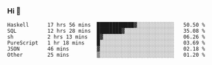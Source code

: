 ### Hi 👋

<!--START_SECTION:waka-->

```text
Haskell      17 hrs 56 mins  ████████████▓░░░░░░░░░░░░   50.50 %
SQL          12 hrs 28 mins  ████████▓░░░░░░░░░░░░░░░░   35.08 %
sh           2 hrs 13 mins   █▓░░░░░░░░░░░░░░░░░░░░░░░   06.26 %
PureScript   1 hr 18 mins    █░░░░░░░░░░░░░░░░░░░░░░░░   03.69 %
JSON         46 mins         ▓░░░░░░░░░░░░░░░░░░░░░░░░   02.18 %
Other        25 mins         ▒░░░░░░░░░░░░░░░░░░░░░░░░   01.20 %
```

<!--END_SECTION:waka-->
